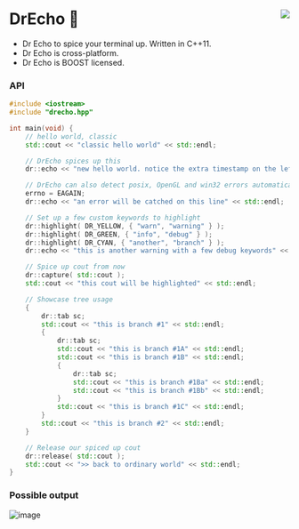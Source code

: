 DrEcho :pill: <a href="https://travis-ci.org/r-lyeh/DrEcho"><img src="https://api.travis-ci.org/r-lyeh/DrEcho.svg?branch=master" align="right" /></a>
======

- Dr Echo to spice your terminal up. Written in C++11.
- Dr Echo is cross-platform.
- Dr Echo is BOOST licensed.

### API

```c++
#include <iostream>
#include "drecho.hpp"

int main(void) {
    // hello world, classic
    std::cout << "classic hello world" << std::endl;

    // DrEcho spices up this
    dr::echo << "new hello world. notice the extra timestamp on the left" << std::endl;

    // DrEcho can also detect posix, OpenGL and win32 errors automatically
    errno = EAGAIN;
    dr::echo << "an error will be catched on this line" << std::endl;

    // Set up a few custom keywords to highlight
    dr::highlight( DR_YELLOW, { "warn", "warning" } );
    dr::highlight( DR_GREEN, { "info", "debug" } );
    dr::highlight( DR_CYAN, { "another", "branch" } );
    dr::echo << "this is another warning with a few debug keywords" << std::endl;

    // Spice up cout from now
    dr::capture( std::cout );
    std::cout << "this cout will be highlighted" << std::endl;

    // Showcase tree usage
    {
        dr::tab sc;
        std::cout << "this is branch #1" << std::endl;
        {
            dr::tab sc;
            std::cout << "this is branch #1A" << std::endl;
            std::cout << "this is branch #1B" << std::endl;
            {
                dr::tab sc;
                std::cout << "this is branch #1Ba" << std::endl;
                std::cout << "this is branch #1Bb" << std::endl;
            }
            std::cout << "this is branch #1C" << std::endl;
        }
        std::cout << "this is branch #2" << std::endl;
    }

    // Release our spiced up cout
    dr::release( std::cout );
    std::cout << ">> back to ordinary world" << std::endl;
}
```

### Possible output

![image](https://raw.github.com/r-lyeh/depot/master/drecho.png)
